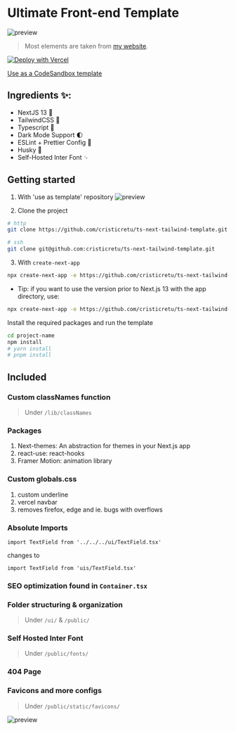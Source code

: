 # Ultimate Front-end Template

![preview](https://cdn.discordapp.com/attachments/797485737272541250/952208625806495815/image_5.png)

> Most elements are taken from [my website](https://cretu.dev).

[![Deploy with Vercel](https://vercel.com/button)](https://vercel.com/new/clone?repository-url=https%3A%2F%2Fgithub.com%2Fcristicretu%2Fts-next-tailwind-template)

[Use as a CodeSandbox template](https://codesandbox.io/s/ts-next-tailwind-template-vbjvcr)

## Ingredients ✨:

- NextJS 13 🚀
- TailwindCSS 🦄
- Typescript 🦺
- Dark Mode Support 🌓
- ESLint + Prettier Config 📂
- Husky 🐶
- Self-Hosted Inter Font ␊

## Getting started

1. With 'use as template' repository
   ![preview](https://cdn.discordapp.com/attachments/797485737272541250/952208604386189332/Group_11.png)

2. Clone the project

```bash
# http
git clone https://github.com/cristicretu/ts-next-tailwind-template.git
```

```bash
# ssh
git clone git@github.com:cristicretu/ts-next-tailwind-template.git
```

3. With `create-next-app`

```bash
npx create-next-app -e https://github.com/cristicretu/ts-next-tailwind-template project-name
```

* Tip: if you want to use the version prior to Next.js 13 with the app directory, use:
```bash
npx create-next-app -e https://github.com/cristicretu/ts-next-tailwind-template/tree/1ac5d6dd4157ea3c7cc89f14fbfbf01ab0b495fc project-name
```

Install the required packages and run the template

```bash
cd project-name
npm install
# yarn install
# pnpm install
```

## Included

### Custom classNames function
> Under `/lib/classNames`

### Packages

1. Next-themes: An abstraction for themes in your Next.js app
2. react-use: react-hooks
3. Framer Motion: animation library

### Custom globals.css

1. custom underline
2. vercel navbar
3. removes firefox, edge and ie. bugs with overflows

### Absolute Imports

```tsx
import TextField from '../../../ui/TextField.tsx'
```

changes to

```tsx
import TextField from 'uis/TextField.tsx'
```

### SEO optimization found in `Container.tsx`

### Folder structuring & organization

> Under `/ui/` & `/public/`

### Self Hosted Inter Font

> Under `/public/fonts/`

### 404 Page

### Favicons and more configs

> Under `/public/static/favicons/`

![preview](https://cdn.discordapp.com/attachments/797485737272541250/952211815046197278/Frame_7.png)

